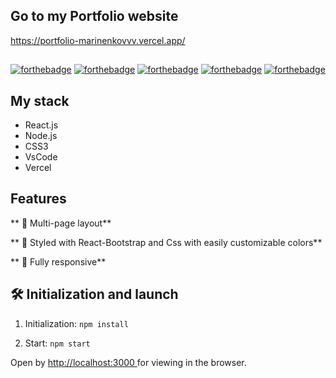 ## Go to my Portfolio website
https://portfolio-marinenkovvv.vercel.app/

##

<center>

[![forthebadge](https://forthebadge.com/images/badges/built-with-love.svg)](https://forthebadge.com)
[![forthebadge](https://forthebadge.com/images/badges/made-with-javascript.svg)](https://forthebadge.com)
[![forthebadge](https://forthebadge.com/images/badges/uses-html.svg)](https://forthebadge.com)
[![forthebadge](https://forthebadge.com/images/badges/uses-css.svg)](https://forthebadge.com)
[![forthebadge](https://forthebadge.com/images/badges/uses-git.svg)](https://forthebadge.com)  

</center>


## My stack

- React.js
- Node.js
- CSS3
- VsCode
- Vercel

## Features

** 📖 Multi-page layout**

** 🎨 Styled with React-Bootstrap and Css with easily customizable colors**

** 📱 Fully responsive**


## 🛠 Initialization and launch

1. Initialization: `npm install`

2. Start: `npm start`


Open by [http://localhost:3000 ](http://localhost:3000 ) for viewing in the browser.

